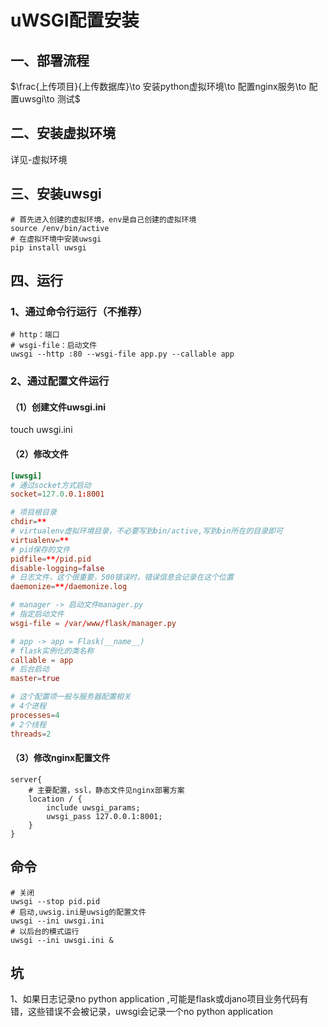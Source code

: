 # uWSGI配置安装

## 一、部署流程

$\frac{上传项目}{上传数据库}\to 安装python虚拟环境\to 配置nginx服务\to 配置uwsgi\to 测试$

## 二、安装虚拟环境

详见-虚拟环境

## 三、安装uwsgi

``` shell
# 首先进入创建的虚拟环境，env是自己创建的虚拟环境
source /env/bin/active
# 在虚拟环境中安装uwsgi
pip install uwsgi
```

## 四、运行

### 1、通过命令行运行（不推荐）

``` shell
# http：端口
# wsgi-file：启动文件
uwsgi --http :80 --wsgi-file app.py --callable app 
```

### 2、通过配置文件运行

#### （1）创建文件uwsgi.ini

touch uwsgi.ini

#### （2）修改文件

``` toml
[uwsgi]
# 通过socket方式启动
socket=127.0.0.1:8001 

# 项目根目录
chdir=** 
# virtualenv虚拟环境目录，不必要写到bin/active,写到bin所在的目录即可
virtualenv=**
# pid保存的文件
pidfile=**/pid.pid 
disable-logging=false
# 日志文件，这个很重要，500错误时，错误信息会记录在这个位置
daemonize=**/daemonize.log

# manager -> 启动文件manager.py
# 指定启动文件
wsgi-file = /var/www/flask/manager.py 

# app -> app = Flask(__name__)
# flask实例化的类名称
callable = app
# 后台启动
master=true 

# 这个配置项一般与服务器配置相关
# 4个进程
processes=4 
# 2个线程
threads=2  
```

#### （3）修改nginx配置文件

``` shell
server{
	# 主要配置，ssl，静态文件见nginx部署方案
	location / {
		include uwsgi_params;
		uwsgi_pass 127.0.0.1:8001;
	}
}
```

## 命令

``` shell
# 关闭
uwsgi --stop pid.pid 
# 启动,uwsig.ini是uwsig的配置文件
uwsgi --ini uwsgi.ini 
# 以后台的模式运行
uwsgi --ini uwsgi.ini &
```

## 坑

1、如果日志记录no python application ,可能是flask或djano项目业务代码有错，这些错误不会被记录，uwsgi会记录一个no python application
